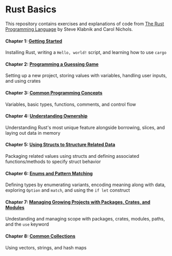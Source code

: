 # Rust Basics

This repository contains exercises and explanations of code from [The Rust Programming Language](https://doc.rust-lang.org/stable/book/title-page.html) by Steve Klabnik and Carol Nichols. 

#### Chapter 1: [Getting Started](https://github.com/shai-github/rust/tree/main/hello_world)

Installing Rust, writing a `Hello, world!` script, and learning how to use `cargo`

#### Chapter 2: [Programming a Guessing Game](https://github.com/shai-github/rust/tree/main/guessing_game)

Setting up a new project, storing values with variables, handling user inputs, and using crates

#### Chapter 3: [Common Programming Concepts](https://github.com/shai-github/rust/tree/main/common_concepts)

Variables, basic types, functions, comments, and control flow

#### Chapter 4: [Understanding Ownership](https://github.com/shai-github/rust/tree/main/ownership)

Understanding Rust's most unique feature alongside borrowing, slices, and laying out data in memory

#### Chapter 5: [Using Structs to Structure Related Data](https://github.com/shai-github/rust/tree/main/structs)

Packaging related values using structs and defining associated functions/methods to specify struct behavior

#### Chapter 6: [Enums and Pattern Matching](https://github.com/shai-github/rust/tree/main/enum)

Defining types by enumerating variants, encoding meaning along with data, exploring `Option` and `match`, and using the `if let` construct

#### Chapter 7: [Managing Growing Projects with Packages, Crates, and Modules](https://github.com/shai-github/rust/tree/main/package)

Undestanding and managing scope with packages, crates, modules, paths, and the `use` keyword

#### Chapter 8: [Common Collections](https://github.com/shai-github/rust/tree/main/collections)

Using vectors, strings, and hash maps
